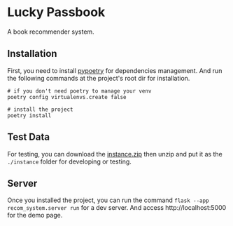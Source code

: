# Lucky Passbook

A book recommender system.


## Installation

First, you need to install [pypoetry](https://python-poetry.org/docs/) for dependencies management. And run the following commands at the project's root dir for installation.

```
# if you don't need poetry to manage your venv
poetry config virtualenvs.create false

# install the project
poetry install
```

## Test Data
For testing, you can download the
[instance.zip](https://drive.google.com/file/d/1pGdfsKB98GEqCJV5aWuHBQlO2X27nThf/view?usp=drive_link)
then unzip and put it as the `./instance` folder for developing or testing.

## Server
Once you installed the project, you can run the command `flask --app recom_system.server run` for a dev server. And access http://localhost:5000 for the demo page.
